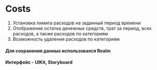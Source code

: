 # Costs
1. Установка  лимита расходов  на  заданный период  времени 
2.  Отображение остатка  денежных средств, трат за период,  всех расходов, а также расходов по категориям
3.  Возможность удаления расходов по категориям
#### Для сохранения данных использовался Realm
#### Интерфейс - UIKit, Storyboard

